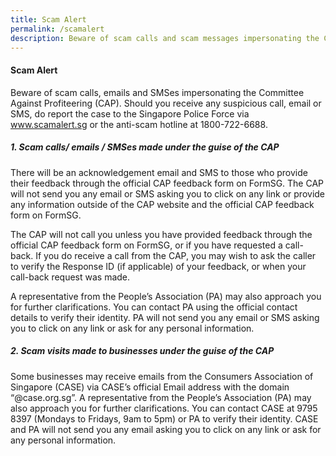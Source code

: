 ```yaml
---
title: Scam Alert
permalink: /scamalert
description: Beware of scam calls and scam messages impersonating the CAP.
---
```


#### **Scam Alert**

Beware of scam calls, emails and SMSes impersonating the Committee Against Profiteering (CAP). Should you receive any suspicious call, email or SMS, do report the case to the Singapore Police Force via www.scamalert.sg or the anti-scam hotline at 1800-722-6688. 

##### 1.   Scam calls/ emails / SMSes made under the guise of the CAP

There will be an acknowledgement email and SMS to those who provide their feedback through the official CAP feedback form on FormSG. The CAP will not send you any email or SMS asking you to click on any link or provide any information outside of the CAP website and the official CAP feedback form on FormSG. 

The CAP will not call you unless you have provided feedback through the official CAP feedback form on FormSG, or if you have requested a call-back. If you do receive a call from the CAP, you may wish to ask the caller to verify the Response ID (if applicable) of your feedback, or when your call-back request was made.

A representative from the People’s Association (PA) may also approach you for further clarifications. You can contact PA using the official contact details  to verify their identity. PA will not send you any email or SMS asking you to click on any link or ask for any personal information.

##### 2.   Scam visits made to businesses under the guise of the CAP

Some businesses may receive emails from the Consumers Association of Singapore (CASE) via CASE’s official Email address
with the domain “@case.org.sg”. A representative from the People’s Association (PA) may also approach you for further clarifications. You can contact CASE at 9795 8397 (Mondays to Fridays, 9am to 5pm) or PA to verify their identity. CASE and PA will not send you any email asking you to click on any link or ask for any personal information.